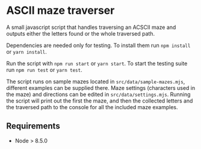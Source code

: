 # ASCII maze traverser
A small javascript script that handles traversing an ACSCII maze and outputs either the letters found or the whole traversed path.

Dependencies are needed only for testing. To install them run ```npm install``` or ```yarn install```.

Run the script with ```npm run start``` or ```yarn start```.
To start the testing suite run ```npm run test``` or ```yarn test```.

The script runs on sample mazes located in ```src/data/sample-mazes.mjs```, different examples can be supplied there.
Maze settings (characters used in the maze) and directions can be edited in ```src/data/settings.mjs```.
Running the script will print out the first the maze, and then the collected letters and the traversed path to the console for all the included maze examples.

## Requirements
* Node > 8.5.0